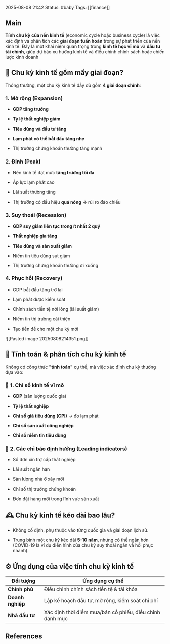 2025-08-08 21:42
Status: #baby
Tags: [[finance]]
## Main

**Tính chu kỳ của nền kinh tế** (economic cycle hoặc business cycle) là việc xác định và phân tích các **giai đoạn tuần hoàn** trong sự phát triển của nền kinh tế. Đây là một khái niệm quan trọng trong **kinh tế học vĩ mô** và **đầu tư tài chính**, giúp dự báo xu hướng kinh tế và điều chỉnh chính sách hoặc chiến lược kinh doanh

## 🔄 **Chu kỳ kinh tế gồm mấy giai đoạn?**

Thông thường, một chu kỳ kinh tế đầy đủ gồm **4 giai đoạn chính**:

### 1. **Mở rộng (Expansion)**

- **GDP tăng trưởng**
    
- **Tỷ lệ thất nghiệp giảm**
    
- **Tiêu dùng và đầu tư tăng**
    
- **Lạm phát có thể bắt đầu tăng nhẹ**
    
- Thị trường chứng khoán thường tăng mạnh
    

### 2. **Đỉnh (Peak)**

- Nền kinh tế đạt mức **tăng trưởng tối đa**
    
- Áp lực lạm phát cao
    
- Lãi suất thường tăng
    
- Thị trường có dấu hiệu **quá nóng** → rủi ro đảo chiều
    

### 3. **Suy thoái (Recession)**

- **GDP suy giảm liên tục trong ít nhất 2 quý**
    
- **Thất nghiệp gia tăng**
    
- **Tiêu dùng và sản xuất giảm**
    
- Niềm tin tiêu dùng sụt giảm
    
- Thị trường chứng khoán thường đi xuống
    

### 4. **Phục hồi (Recovery)**

- GDP bắt đầu tăng trở lại
    
- Lạm phát được kiểm soát
    
- Chính sách tiền tệ nới lỏng (lãi suất giảm)
    
- Niềm tin thị trường cải thiện
    
- Tạo tiền đề cho một chu kỳ mới


![[Pasted image 20250808214351.png]]



## 📘 **Tính toán & phân tích chu kỳ kinh tế**

Không có công thức **"tính toán"** cụ thể, mà việc xác định chu kỳ thường dựa vào:

### 🔎 **1. Chỉ số kinh tế vĩ mô**

- **GDP** (sản lượng quốc gia)
    
- **Tỷ lệ thất nghiệp**
    
- **Chỉ số giá tiêu dùng (CPI)** → đo lạm phát
    
- **Chỉ số sản xuất công nghiệp**
    
- **Chỉ số niềm tin tiêu dùng**
    

### 🧮 **2. Các chỉ báo định hướng (Leading indicators)**

- Số đơn xin trợ cấp thất nghiệp
    
- Lãi suất ngắn hạn
    
- Sản lượng nhà ở xây mới
    
- Chỉ số thị trường chứng khoán
    
- Đơn đặt hàng mới trong lĩnh vực sản xuất

## 🕰️ **Chu kỳ kinh tế kéo dài bao lâu?**

- Không cố định, phụ thuộc vào từng quốc gia và giai đoạn lịch sử.
    
- Trung bình một chu kỳ kéo dài **5–10 năm**, nhưng có thể ngắn hơn (COVID-19 là ví dụ điển hình của chu kỳ suy thoái ngắn và hồi phục nhanh).


## ⚙️ **Ứng dụng của việc tính chu kỳ kinh tế**

|Đối tượng|Ứng dụng cụ thể|
|---|---|
|**Chính phủ**|Điều chỉnh chính sách tiền tệ & tài khóa|
|**Doanh nghiệp**|Lập kế hoạch đầu tư, mở rộng, kiểm soát chi phí|
|**Nhà đầu tư**|Xác định thời điểm mua/bán cổ phiếu, điều chỉnh danh mục|




## References